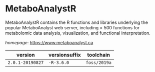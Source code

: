 # MetaboAnalystR

MetaboAnalystR contains the R functions and libraries underlying the popular MetaboAnalyst web  server, including > 500 functions for metabolomic data analysis, visualization, and functional interpretation.

*homepage*: <https://www.metaboanalyst.ca>

version | versionsuffix | toolchain
--------|---------------|----------
``2.0.1-20190827`` | ``-R-3.6.0`` | ``foss/2019a``
